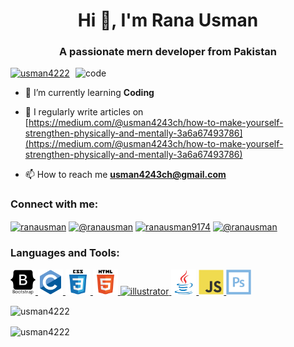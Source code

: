 <h1 align="center">Hi 👋, I'm Rana Usman</h1>
<h3 align="center">A passionate mern developer from Pakistan</h3>
<img align = "right" alt = "code" width = "400" src ="https://cdn.videoplasty.com/animation/chill-coding-programming-lo-fi-animation-stock-animation-21874-1024x576.jpg">

<p align="left"> <a href="https://github.com/ryo-ma/github-profile-trophy"><img src="https://github-profile-trophy.vercel.app/?username=usman4222" alt="usman4222" /></a> </p>

- 🌱 I’m currently learning **Coding**

- 📝 I regularly write articles on [https://medium.com/@usman4243ch/how-to-make-yourself-strengthen-physically-and-mentally-3a6a67493786](https://medium.com/@usman4243ch/how-to-make-yourself-strengthen-physically-and-mentally-3a6a67493786)

- 📫 How to reach me **usman4243ch@gmail.com**

<h3 align="left">Connect with me:</h3>
<p align="left">
<a href="https://twitter.com/ranausman" target="blank"><img align="center" src="https://raw.githubusercontent.com/rahuldkjain/github-profile-readme-generator/master/src/images/icons/Social/twitter.svg" alt="ranausman" height="30" width="40" /></a>
<a href="https://linkedin.com/in/@ranausman" target="blank"><img align="center" src="https://raw.githubusercontent.com/rahuldkjain/github-profile-readme-generator/master/src/images/icons/Social/linked-in-alt.svg" alt="@ranausman" height="30" width="40" /></a>
<a href="https://instagram.com/ranausman9174" target="blank"><img align="center" src="https://raw.githubusercontent.com/rahuldkjain/github-profile-readme-generator/master/src/images/icons/Social/instagram.svg" alt="ranausman9174" height="30" width="40" /></a>
<a href="https://medium.com/@ranausman" target="blank"><img align="center" src="https://raw.githubusercontent.com/rahuldkjain/github-profile-readme-generator/master/src/images/icons/Social/medium.svg" alt="@ranausman" height="30" width="40" /></a>
</p>

<h3 align="left">Languages and Tools:</h3>
<p align="left"> <a href="https://getbootstrap.com" target="_blank" rel="noreferrer"> <img src="https://raw.githubusercontent.com/devicons/devicon/master/icons/bootstrap/bootstrap-plain-wordmark.svg" alt="bootstrap" width="40" height="40"/> </a> <a href="https://www.cprogramming.com/" target="_blank" rel="noreferrer"> <img src="https://raw.githubusercontent.com/devicons/devicon/master/icons/c/c-original.svg" alt="c" width="40" height="40"/> </a> <a href="https://www.w3schools.com/css/" target="_blank" rel="noreferrer"> <img src="https://raw.githubusercontent.com/devicons/devicon/master/icons/css3/css3-original-wordmark.svg" alt="css3" width="40" height="40"/> </a> <a href="https://www.w3.org/html/" target="_blank" rel="noreferrer"> <img src="https://raw.githubusercontent.com/devicons/devicon/master/icons/html5/html5-original-wordmark.svg" alt="html5" width="40" height="40"/> </a> <a href="https://www.adobe.com/in/products/illustrator.html" target="_blank" rel="noreferrer"> <img src="https://www.vectorlogo.zone/logos/adobe_illustrator/adobe_illustrator-icon.svg" alt="illustrator" width="40" height="40"/> </a> <a href="https://www.java.com" target="_blank" rel="noreferrer"> <img src="https://raw.githubusercontent.com/devicons/devicon/master/icons/java/java-original.svg" alt="java" width="40" height="40"/> </a> <a href="https://developer.mozilla.org/en-US/docs/Web/JavaScript" target="_blank" rel="noreferrer"> <img src="https://raw.githubusercontent.com/devicons/devicon/master/icons/javascript/javascript-original.svg" alt="javascript" width="40" height="40"/> </a> <a href="https://www.photoshop.com/en" target="_blank" rel="noreferrer"> <img src="https://raw.githubusercontent.com/devicons/devicon/master/icons/photoshop/photoshop-line.svg" alt="photoshop" width="40" height="40"/> </a> </p>

<p><img align="center" src="https://github-readme-stats.vercel.app/api/top-langs?username=usman4222&show_icons=true&locale=en&layout=compact" alt="usman4222" /></p>

<p><img align="center" src="https://github-readme-streak-stats.herokuapp.com/?user=usman4222&" alt="usman4222" /></p>
